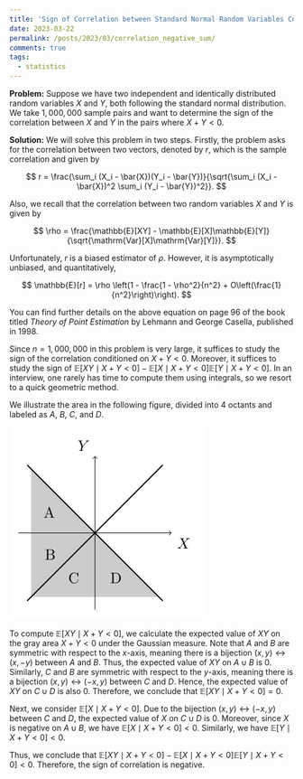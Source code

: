```yaml
---
title: 'Sign of Correlation between Standard Normal Random Variables Conditioned on Negative Sum'
date: 2023-03-22
permalink: /posts/2023/03/correlation_negative_sum/
comments: true
tags:
  - statistics
---
```




**Problem:** Suppose we have two independent and identically distributed random variables $X$ and $Y$, both following the standard normal distribution. We take $1,000,000$ sample pairs and want to determine the sign of the correlation between $X$ and $Y$ in the pairs where $X+Y<0$.

**Solution:**
We will solve this problem in two steps. Firstly, the problem asks for the correlation between two vectors, denoted by $r$, which is the sample correlation and given by

$$
r = \frac{\sum_i (X_i - \bar{X})(Y_i - \bar{Y})}{\sqrt{\sum_i (X_i - \bar{X})^2 \sum_i (Y_i - \bar{Y})^2}}.
$$

Also, we recall that the correlation between two random variables $X$ and $Y$ is given by

$$
\rho = \frac{\mathbb{E}[XY] - \mathbb{E}[X]\mathbb{E}[Y]}{\sqrt{\mathrm{Var}[X]\mathrm{Var}[Y]}}.
$$

Unfortunately, $r$ is a biased estimator of $\rho$. However, it is asymptotically unbiased, and quantitatively,

$$
\mathbb{E}[r] = \rho \left(1 - \frac{1 - \rho^2}{n^2} + O\left(\frac{1}{n^2}\right)\right).
$$

You can find further details on the above equation on page 96 of the book titled *Theory of Point Estimation* by Lehmann and George Casella, published in 1998.

Since $n = 1,000,000$ in this problem is very large, it suffices to study the sign of the correlation conditioned on $X + Y < 0$. Moreover, it suffices to study the sign of $\mathbb{E}[XY \mid X+Y < 0] - \mathbb{E}[X \mid X+Y < 0]\mathbb{E}[Y \mid X+Y < 0]$. In an interview, one rarely has time to compute them using integrals, so we resort to a quick geometric method.

We illustrate the area in the following figure, divided into 4 octants and labeled as $A$, $B$, $C$, and $D$.

![Illustration of the area X + Y < 0](/images/xy.svg)

To compute $\mathbb{E}[XY\mid X+Y<0]$, we calculate the expected value of $XY$ on the gray area $X+Y<0$ under the Gaussian measure. Note that $A$ and $B$ are symmetric with respect to the $x$-axis, meaning there is a bijection $(x,y)\leftrightarrow (x,-y)$ between $A$ and $B$. Thus, the expected value of $XY$ on $A\cup B$ is 0. Similarly, $C$ and $B$ are symmetric with respect to the $y$-axis, meaning there is a bijection $(x,y)\leftrightarrow (-x,y)$ between $C$ and $D$. Hence, the expected value of $XY$ on $C\cup D$ is also 0. Therefore, we conclude that $\mathbb{E}[XY\mid X+Y<0]=0$.

Next, we consider $\mathbb{E}[X\mid X+Y<0]$. Due to the bijection $(x,y)\leftrightarrow (-x,y)$ between $C$ and $D$, the expected value of $X$ on $C\cup D$ is 0. Moreover, since $X$ is negative on $A\cup B$, we have $\mathbb{E}[X\mid X+Y<0]<0$. Similarly, we have $\mathbb{E}[Y\mid X+Y<0]<0$.

Thus, we conclude that $\mathbb{E}[XY\mid X+Y<0]-\mathbb{E}[X\mid X+Y<0]\mathbb{E}[Y\mid X+Y<0]<0$. Therefore, the sign of correlation is negative.
